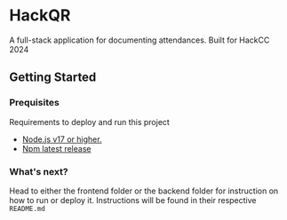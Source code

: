 

# HackQR

A full-stack application for documenting attendances. Built for HackCC 2024

## Getting Started
### Prequisites
Requirements to deploy and run this project
- [Node.js v17 or higher.](https://nodejs.org/en/about/previous-releases)
- [Npm latest release](https://www.npmjs.com/)

### What's next?
Head to either the frontend folder or the backend folder for instruction on how to run
or deploy it. Instructions will be found in their respective `README.md`
